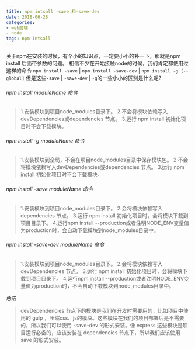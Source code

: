 ```yaml
---
title: npm intsall -save 和-save-dev
date: 2018-06-28
categories:
- web前端
- node
tags: npm intsall
---
```

关于npm在安装的时候，有个小的知识点，一定要小小的补一下，那就是npm install 后面带参数的问题。
相信不少在开始接触node的时候，我们肯定都使用过这样的命令
`npm install -save` | `npm install -save-dev` | `npm install -g [--global]`
但是这些`-save` | `-save-dev` | `-g`的一些小小的区别是什么呢?
###### npm install moduleName 命令
>1.安装模块到项目node_modules目录下。
>2.不会将模块依赖写入devDependencies或dependencies 节点。
>3.运行 npm install 初始化项目时不会下载模块。

###### npm install -g moduleName 命令
>1.安装模块到全局，不会在项目node_modules目录中保存模块包。
>2.不会将模块依赖写入devDependencies或dependencies 节点。
>3.运行 npm install 初始化项目时不会下载模块。

###### npm install -save moduleName 命令
>1.安装模块到项目node_modules目录下。
>2.会将模块依赖写入dependencies 节点。
>3.运行 npm install 初始化项目时，会将模块下载到项目目录下。
>4.运行npm install --production或者注明NODE_ENV变量值为production时，会自动下载模块到node_modules目录中。

###### npm install -save-dev moduleName 命令
>1.安装模块到项目node_modules目录下。
>2.会将模块依赖写入devDependencies 节点。
>3.运行 npm install 初始化项目时，会将模块下载到项目目录下。
>4.运行npm install --production或者注明NODE_ENV变量值为production时，不会自动下载模块到node_modules目录中。

总结
>devDependencies 节点下的模块是我们在开发时需要用的，比如项目中使用的 gulp ，压缩css、js的模块。这些模块在我们的项目部署后是不需要的，所以我们可以使用 -save-dev 的形式安装。像 express 这些模块是项目运行必备的，应该安装在 dependencies 节点下，所以我们应该使用 -save 的形式安装。
